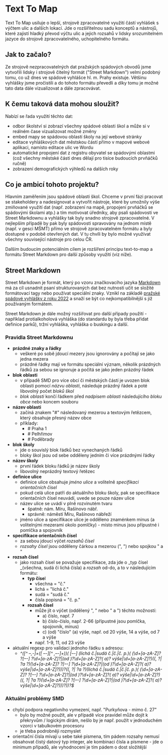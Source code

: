 # Text To Map
Text To Map usiluje o lepší, strojově zpracovatelné využití částí vyhlášek s výčtem ulic a dalších lokací. Jde o rozšiřitelnou sadu konceptů a nástrojů, které zajistí hladký převod výčtu ulic a jejich rozsahů v lidsky srozumitelném jazyce do strojově zpracovatelného, uchopitelného formátu.

## Jak to začalo?
Ze strojově nezpracovatelných dat pražských spádových obvodů jsme vytvořili lidsky i strojově čitelný formát ("Street Markdown") velmi podobný tomu, co už dnes ve spádové vyhlášce hl. m. Prahy existuje. Většinu vyhlášky jsme pročistili a do tohoto formátu převedli a díky tomu je možné tato data dále vizualizovat a dále zpracovávat.

## K čemu taková data mohou sloužit?
Nabízí se řada využití těchto dat:
- odbor školství si zobrazí všechny spádové oblasti škol a může si v reálném čase vizualizovat možné změny
- embed mapy se spádovou oblastí školy na její webové stránky
- editace vyhláškových dat městskou částí přímo v mapové webové aplikaci, namísto editace ulic ve Wordu
- automatické propojení dat z registru obyvatel se spádovými oblastmi (což všechny městské části dnes dělají pro tisíce budoucích prvňáčků ručně)
- zobrazení demografických výhledů na dalších roky

## Co je ambicí tohoto projektu?
Hlavním zaměřením jsou spádové oblasti škol. Chceme v první fázi pracovat se stakeholdery a nadesignovat a vytvořit nástroje, které by umožnily výše zmiňované využití dat (např. zobrazení na mapě, propojení prvňáčků se spádovými školami atp.) a tím motivovat úředníky, aby psali spádovosti ve Street Markdownu a vyhlášky tak byly snadno strojově zpracovatelné. V nejlepším případě by pak byly spádovosti spravovány na jednom místě (např. v gesci MŠMT) přímo ve strojově zpracovatelném formátu a byly dostupné v podobě otevřených dat. V tu chvíli by bylo možné využívat všechny související nástroje pro celou ČR.

Dalším budoucím potenciálním cílem je rozšíření principu text-to-map a formátu Street Markdown pro další způsoby využití (viz níže).

## Street Markdown
Street Markdown je formát, který po vzoru značkovacího jazyka [Markdown](https://en.wikipedia.org/wiki/Markdown) má za cíl usnadnit psaní strukturovaných dat bez nutnosti učit se složité formátovací tagy nebo používat speciální znaky. Vznikl na základě [pražské spádové vyhlášky z roku 2022](https://www.praha.eu/file/3251117/vyhlaska_c._4.pdf) a snaží se být co nejkompatibilnější s již používaným formátem.

Street Markdown je dále možný rozšiřovat pro další případy použití - například protialkoholová vyhláška (do standardu by byla třeba přidat definice parků), tržní vyhláška, vyhláška o buskingu a další.

### Pravidla Street Markdownu

* **prázdné znaky a řádky**
    * veškeré po sobě jdoucí mezery jsou ignorovány a počítají se jako jedna mezera
    * prázdné řádky mají ve formátu speciální význam, několik prázdných řádků za sebou se ignoruje a počítá se jako jeden prázdný řádek
* **blok oblasti**
    * v případě SMD pro více obcí či městských částí je uvozen blok oblasti pomocí _názvu oblasti_, následuje prázdný řádek a poté libovolný počet _bloků škol_
    * _blok oblasti_ končí řádkem před _nadpisem oblasti_ následujícího _bloku obce_ nebo koncem souboru
* **název oblasti**
    * začíná znakem "#" následovaný mezerou a textovým řetězcem, který obsahuje přesný název obce
    * příklady:
       * \# Praha 1
       * \# Pelhřimov
       * \# Poděbrady
* **blok školy**
    * jde o souvislý blok řádků bez vynechaných řádků
    * bloky škol jsou od sebe odděleny jedním či více prázdnými řádky
* **název školy**
    * první řádek bloku řádků je název školy
    * libovolný neprázdný textový řetězec
* **definice ulice**
    * definice ulice obsahuje _jméno ulice_ a volitelně _specifikaci orientačních čísel_
    * pokud celá ulice patří do aktuálního bloku školy, pak se specifikace orientačních čísel neuvádí, uvede se pouze název ulice
    * název ulice se uvádí v plně rozvinutém tvaru
        * špatně: nám. Míru, Rašínovo nábř.
        * správně: náměstí Míru, Rašínovo nábřeží
    * jméno ulice a specifikace ulice je odděleno znaménkem minus (a volitelnými mezerami okolo pomlčky) - místo minus jsou přípustné i pomlčka a spojovník
* **specifikace orientačních čísel**
    * za sebou jdoucí výčet _rozsahů čísel_
    * _rozsahy čísel_ jsou odděleny čárkou a mezerou (", ") nebo spojkou " a "
* **rozsah čísel**
    * jako rozsah čísel se považuje specifikace, zda jde o _typ čísel _(všechna, sudá či lichá čísla) a _rozsah_ od-do, a to v následujícím formátu:
        * **typ číse**l
            * všechna = "č."
            * lichá = "lichá č."
            * sudá = "sudá č."
            * čísla popisná = "č. p."
        * **rozsah čísel**
            * může jít o výčet (oddělený ", " nebo " a ") těchto možností:
                * a) číslo, např. 7
                * b) číslo-číslo, např. 2-66 (přípustné jsou pomlčka, spojovník, minus)
                * c) (od) "číslo" (a) výše, např. od 20 výše, 14 a výše, od 7 a výše
            * např. 1-9, 11, od 23 výše
* aktuální regexp pro validaci jednoho řádku s adresou:
     * _^([^ –,-]+([ –-][^ ,–-]+)*)( [–-] (lichá č.|sudá č.|č.|č. p.)( (\d+[a-zA-Z]? ?[–-] ?\d+[a-zA-Z]?|(od )?\d+[a-zA-Z]?( a)? výše|\d+[a-zA-Z]?)((, ?| ?a ?)(\d+[a-zA-Z]? ?[–-] ?\d+[a-zA-Z]?|(od )?\d+[a-zA-Z]?( a)? výše|\d+[a-zA-Z]?))*)?((, ?| ?a ?)(lichá č.|sudá č.|č.|č. p.)( (\d+[a-zA-Z]? ?[–-] ?\d+[a-zA-Z]?|(od )?\d+[a-zA-Z]?( a)? výše|\d+[a-zA-Z]?)((, ?| ?a ?)(\d+[a-zA-Z]? ?[–-] ?\d+[a-zA-Z]?|(od )?\d+[a-zA-Z]?( a)? výše|\d+[a-zA-Z]?))*)?)*)?$_


### Aktuální problémy SMD
* chybí podpora negativního vymezení, např. "Purkyňova - mimo č. 27"
    * bylo by možné použít, ale v případě více pravidel může dojít k překryvům / logickým dírám, nešlo by je např. použít v jednoduchém vzorci v tabulkovém procesoru
    * je třeba podrobněji rozmyslet
* orientační čísla mívají u sebe také písmena, tím pádem rozsahy nemusí obsahovat čistý datový typ integer, ale kombinaci čísla a písmene - jde o minimum případů, ale vyhodnocení je tím pádem o dost složitější
